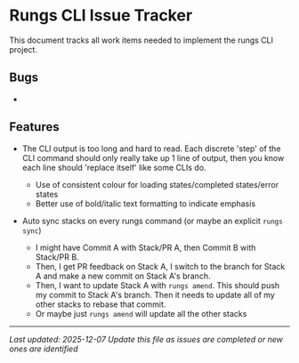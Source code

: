 # Rungs CLI Issue Tracker

This document tracks all work items needed to implement the rungs CLI project.

## Bugs
- 

## Features
- The CLI output is too long and hard to read. Each discrete 'step' of the CLI command should only really take up 1 line of output, then you know each line should 'replace itself' like some CLIs do.
  - Use of consistent colour for loading states/completed states/error states
  - Better use of bold/italic text formatting to indicate emphasis


- Auto sync stacks on every rungs command (or maybe an explicit `rungs sync`)
  - I might have Commit A with Stack/PR A, then Commit B with Stack/PR B.
  - Then, I get PR feedback on Stack A, I switch to the branch for Stack A and make a new commit on Stack A's branch.
  - Then, I want to update Stack A with `rungs amend`. This should push my commit to Stack A's branch. Then it needs to update all of my other stacks to rebase that commit.
  - Or maybe just `rungs amend` will update all the other stacks

---

*Last updated: 2025-12-07*
*Update this file as issues are completed or new ones are identified*
